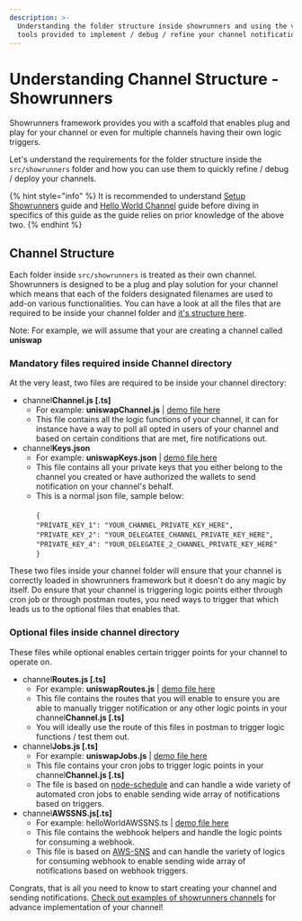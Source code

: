 ```yaml
---
description: >-
  Understanding the folder structure inside showrunners and using the various
  tools provided to implement / debug / refine your channel notifications.
---
```


# Understanding Channel Structure - Showrunners

Showrunners framework provides you with a scaffold that enables plug and play for your channel or even for multiple channels having their own logic triggers.&#x20;

Let's understand the requirements for the folder structure inside the `src/showrunners` folder and how you can use them to quickly refine / debug / deploy your channels.

{% hint style="info" %}
It is recommended to understand [Setup Showrunners](how-to-setup-showrunners.md) guide and [Hello World Channel](hello-world-channel.md) guide before diving in specifics of this guide as the guide relies on prior knowledge of the above two.
{% endhint %}

## Channel Structure

Each folder inside `src/showrunners` is treated as their own channel. Showrunners is designed to be a plug and play solution for your channel which means that each of the folders designated filenames are used to add-on various functionalities. You can have a look at all the files that are required to be inside your channel folder and [it's structure here](https://github.com/ethereum-push-notification-service/epns-showrunners-framework-staging/tree/main/src/sample\_showrunners/helloWorld).

Note: For example, we will assume that your are creating a channel called **uniswap**

### Mandatory files required inside Channel directory

At the very least, two files are required to be inside your channel directory:

* channel**Channel.js \[.ts]**
  * For example: **uniswapChannel.js** | [demo file here](https://github.com/ethereum-push-notification-service/epns-showrunners-framework-staging/blob/main/src/sample\_showrunners/helloWorld/helloWorldChannel.ts)
  * This file contains all the logic functions of your channel, it can for instance have a way to poll all opted in users of your channel and based on certain conditions that are met, fire notifications out.
* channel**Keys.json**
  * For example: **uniswapKeys.json** | [demo file here](https://github.com/ethereum-push-notification-service/epns-showrunners-framework/blob/main/src/sample\_showrunners/helloWorld/helloWorldKeys.json)
  * This file contains all your private keys that you either belong to the channel you created or have authorized the wallets to send notification on your channel's behalf.
  * This is a normal json file, sample below:\
    \
    `{`\
    &#x20;   `"PRIVATE_KEY_1": "YOUR_CHANNEL_PRIVATE_KEY_HERE",`\
    &#x20;   `"PRIVATE_KEY_2": "YOUR_DELEGATEE_CHANNEL_PRIVATE_KEY_HERE",`\
    &#x20;   `"PRIVATE_KEY_4": "YOUR_DELEGATEE_2_CHANNEL_PRIVATE_KEY_HERE"` \
    `}`

These two files inside your channel folder will ensure that your channel is correctly loaded in showrunners framework but it doesn't do any magic by itself. Do ensure that your channel is triggering logic points either through cron job or through postman routes, you need ways to trigger that which leads us to the optional files that enables that.

### Optional files inside channel directory

These files while optional enables certain trigger points for your channel to operate on.

* channel**Routes.js \[.ts]**
  * For example: **uniswapRoutes.js** | [demo file here](https://github.com/ethereum-push-notification-service/epns-showrunners-framework/blob/main/src/sample\_showrunners/helloWorld/helloWorldRoutes.ts)
  * This file contains the routes that you will enable to ensure you are able to manually trigger notification or any other logic points in your channel**Channel.js \[.ts]**
  * You will ideally use the route of this files in postman to trigger logic functions / test them out.&#x20;
* channel**Jobs.js \[.ts]**
  * For example: **uniswapJobs.js** | [demo file here](https://github.com/ethereum-push-notification-service/epns-showrunners-framework/blob/main/src/sample\_showrunners/helloWorld/helloWorldJobs.ts)
  * This file contains your cron jobs to trigger logic points in your channel**Channel.js \[.ts]**
  * The file is based on [node-schedule](https://github.com/node-schedule/node-schedule) and can handle a wide variety of automated cron jobs to enable sending wide array of notifications based on triggers.
* channel**AWSSNS.js\[.ts]**
  * For example: helloWorldAWSSNS.ts | [demo file here](https://github.com/ethereum-push-notification-service/epns-showrunners-framework/blob/main/src/sample\_showrunners/helloWorld/helloWorldAWSSNS.ts)
  * This file contains the webhook helpers and handle the logic points for consuming a webhook.
  * This file is based on [AWS-SNS](https://aws.amazon.com/sns/) and can handle the variety of logics for consuming webhook to enable sending wide array of notifications based on webhook triggers.

Congrats, that is all you need to know to start creating your channel and sending notifications. [Check out examples of showrunners channels](../../developer-guides/examples/showrunners-examples/) for advance implementation of your channel!
